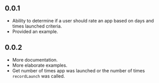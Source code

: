 ## 0.0.1

* Ability to determine if a user should rate an app based on days and times launched criteria.
* Provided an example.

## 0.0.2

* More documentation.
* More elaborate examples.
* Get number of times app was launched or the number of times `recordLaunch` was called.